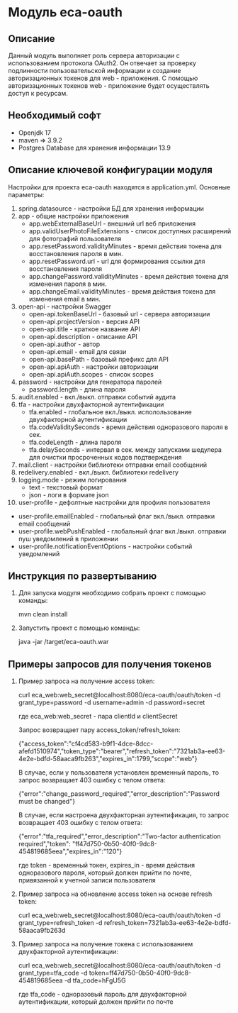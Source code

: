 Модуль eca-oauth
========================================

Описание
----------------------------------------
Данный модуль выполняет роль сервера авторизации c использованием протокола OAuth2.
Он отвечает за проверку подлинности пользовательской информации и создание авторизационных токенов
для web - приложения. С помощью авторизационных токенов web - приложение будет осуществлять доступ к ресурсам.

Необходимый софт
----------------------------------------
* Openjdk 17
* maven => 3.9.2
* Postgres Database для хранения информации 13.9

Описание ключевой конфигурации модуля
----------------------------------------
Настройки для проекта eca-oauth находятся в application.yml. Основные параметры:
1) spring.datasource - настройки БД для хранения информации
2) app - общие настройки приложения
   * app.webExternalBaseUrl - внешний url веб приложения
   * app.validUserPhotoFileExtensions - список доступных расширений для фотографий пользователя
   * app.resetPassword.validityMinutes - время действия токена для восстановления пароля в мин.
   * app.resetPassword.url - url для формирования ссылки для восстановления пароля
   * app.changePassword.validityMinutes - время действия токена для изменения пароля в мин.
   * app.changeEmail.validityMinutes - время действия токена для изменения email в мин.
3) open-api - настройки Swagger
   * open-api.tokenBaseUrl - базовый url - сервера авторизации
   * open-api.projectVersion - версия API
   * open-api.title - краткое название API
   * open-api.description - описание API
   * open-api.author - автор
   * open-api.email - email для связи
   * open-api.basePath - базовый префикс для API
   * open-api.apiAuth - настройки авторизации
   * open-api.apiAuth.scopes - список scopes
4) password - настройки для генератора паролей
   * password.length - длина пароля
5) audit.enabled - вкл./выкл. отправки событий аудита
6) tfa - настройки двухфакторной аутентификации
   * tfa.enabled - глобальное вкл./выкл. исполользование двухфакторной аутентификации
   * tfa.codeValiditySeconds - время действия одноразового пароля в сек.
   * tfa.codeLength - длина пароля
   * tfa.delaySeconds - интервал в сек. между запусками шедулера для очистки просроченных кодов подтверждения
7) mail.client - настройки библиотеки отправки email сообщений
8) redelivery.enabled - вкл./выкл. библиотеки redelivery
9) logging.mode - режим логирования
   * text - текстовый формат
   * json - логи в формате json
10) user-profile - дефолтные настройки для профиля пользователя
   * user-profile.emailEnabled - глобальный флаг вкл./выкл. отправки email сообщений
   * user-profile.webPushEnabled - глобальный флаг вкл./выкл. отправки пуш уведомлений в приложении
   * user-profile.notificationEventOptions - настройки событий уведомлений

Инструкция по развертыванию
----------------------------------------

1. Для запуска модуля необходимо собрать проект с помощью команды:
    
   mvn clean install
    
2. Запустить проект с помощью команды:

    java -jar /target/eca-oauth.war

Примеры запросов для получения токенов
-------------------------------------------------------

1. Пример запроса на получение access token:

    curl eca_web:web_secret@localhost:8080/eca-oauth/oauth/token -d grant_type=password -d username=admin -d password=secret
    
    где eca_web:web_secret - пара clientId и clientSecret

    Запрос возвращает пару access_token/refresh_token:
    
    {"access_token":"cf4cd583-b9f1-4dce-8dcc-afefd1510974","token_type":"bearer","refresh_token":"7321ab3a-ee63-4e2e-bdfd-58aaca9fb263","expires_in":1799,"scope":"web"}
    
    В случае, если у пользователя установлен временный пароль, то запрос возвращает 403 ошибку с телом ответа:
        
    {"error":"change_password_required","error_description":"Password must be changed"}
    
    В случае, если настроена двухфакторная аутентификация, то запрос возвращает 403 ошибку с телом ответа:
    
    {"error":"tfa_required","error_description":"Two-factor authentication required","token": "ff47d750-0b50-40f0-9dc8-454819685eea","expires_in":"120"}
    
    где token - временный токен, expires_in - время действия одноразового пароля, который должен прийти по почте, привязанной к учетной записи пользователя

2. Пример запроса на обновление access token на основе refresh token:

    curl eca_web:web_secret@localhost:8080/eca-oauth/oauth/token -d grant_type=refresh_token -d refresh_token=7321ab3a-ee63-4e2e-bdfd-58aaca9fb263d

3. Пример запроса на получение токена с использованием двухфакторной аутентификации:

    curl eca_web:web_secret@localhost:8080/eca-oauth/oauth/token -d grant_type=tfa_code -d token=ff47d750-0b50-40f0-9dc8-454819685eea -d tfa_code=hFgU5G
    
    где tfa_code - одноразовый пароль для двухфакторной аутентификации, который должен прийти по почте
